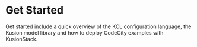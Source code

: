 # Get Started

Get started include a quick overview of the KCL configuration language, the Kusion model library and how to deploy CodeCity examples with KusionStack.


